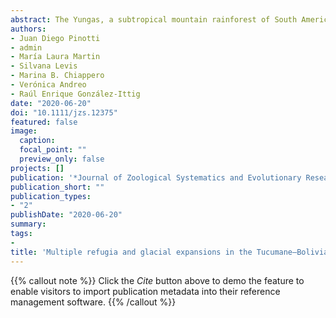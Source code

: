 ```yaml
---
abstract: The Yungas, a subtropical mountain rainforest of South America, has been little studied in relation to the evolutionary history of the large-bodied species of the genus Calomys. Particularly, two species have been synonymized, C. boliviae and C. fecundus; the first is only known from its type locality in the northern Bolivian Yungas, whereas the second is known along the Tucumane–Bolivian Yungas shared by Bolivia and Argentina. In this study, we combined a phylogeographic approach with ecological niche modeling, with samples covering most of the geographic range of C. fecundus. One mitochondrial and two nuclear genes were used for population genetic analyses. Current and paleoclimatic models were obtained. Nuclear genes resulted uninformative by retention of ancestral polymorphism with other species of Calomys. The mitochondrial marker revealed a complex network showing signals of several population expansions. Three genetic clusters in a latitudinal sense were detected, which are coincident with the three stable climatic zones estimated by current and paleoclimatic models. We determined a pattern of expansion during glacial cycles and ancestral refugia during interglacial cycles. None of the potential distribution models predicted the presence of C. fecundus in the type locality of C. boliviae. Therefore, we recommend making integrative taxonomic studies in the Bolivian Yungas, to determine whether or not C. fecundus and C. boliviae correspond to the same species.
authors:
- Juan Diego Pinotti
- admin
- María Laura Martin
- Silvana Levis
- Marina B. Chiappero
- Verónica Andreo
- Raúl Enrique González-Ittig 
date: "2020-06-20"
doi: "10.1111/jzs.12375"
featured: false
image:
  caption: 
  focal_point: ""
  preview_only: false
projects: []
publication: '*Journal of Zoological Systematics and Evolutionary Research*'
publication_short: ""
publication_types:
- "2"
publishDate: "2020-06-20"
summary: 
tags:
- 
title: 'Multiple refugia and glacial expansions in the Tucumane–Bolivian Yungas. The phylogeography and potential distribution modeling of Calomys fecundus (Thomas, 1926) (Rodentia; Cricetidae)'
---
```


{{% callout note %}}
Click the *Cite* button above to demo the feature to enable visitors to import publication metadata into their reference management software.
{{% /callout %}}